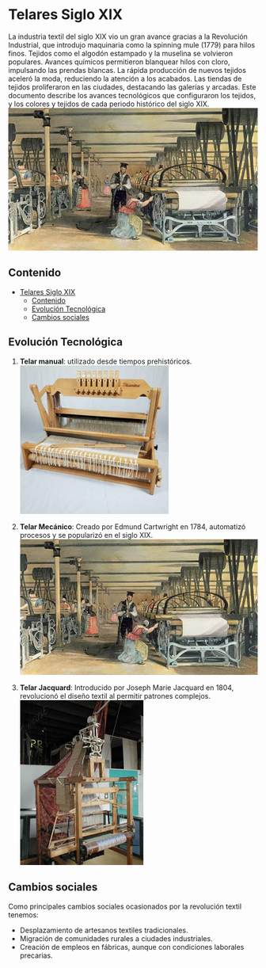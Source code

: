 # Telares Siglo XIX
La industria textil del siglo XIX vio un gran avance gracias a la Revolución Industrial, que introdujo maquinaria como la spinning mule (1779) para hilos finos. Tejidos como el algodón estampado y la muselina se volvieron populares. Avances químicos permitieron blanquear hilos con cloro, impulsando las prendas blancas. La rápida producción de nuevos tejidos aceleró la moda, reduciendo la atención a los acabados. Las tiendas de tejidos proliferaron en las ciudades, destacando las galerías y arcadas. Este documento describe los avances tecnológicos que configuraron los tejidos, y los colores y tejidos de cada periodo histórico del siglo XIX.
![](img/historia-del-telar-mecanico.jpg)

## Contenido
- [Telares Siglo XIX](#telares-siglo-xix)
  - [Contenido](#contenido)
  - [Evolución Tecnológica](#evolución-tecnológica)
  - [Cambios sociales](#cambios-sociales)

## Evolución Tecnológica
1. **Telar manual**: utilizado desde tiempos prehistóricos.
![](img/38838027_526105991159975_5909298052044161024_o-300x300.jpg)

1. **Telar Mecánico**: Creado por Edmund Cartwright en 1784, automatizó procesos y se popularizó en el siglo XIX.
![](img/historia-del-telar-mecanico.jpg)

1. **Telar Jacquard**: Introducido por Joseph Marie Jacquard en 1804, revolucionó el diseño textil al permitir patrones complejos.
![](img/Jacquard.loom.full.view.jpg)

## Cambios sociales
Como principales cambios sociales ocasionados por la revolución textil tenemos:
-  Desplazamiento de artesanos textiles tradicionales.
-  Migración de comunidades rurales a ciudades industriales.
-  Creación de empleos en fábricas, aunque con condiciones laborales precarias.
